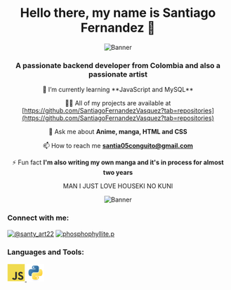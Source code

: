 <div align="center">
  <h1 align="center">Hello there, my name is Santiago Fernandez 👋</h1>
  <img src="https://imgur.com/Ph6hTEB.png" alt="Banner" />
</div>
<h3 align="center">A passionate backend developer from Colombia and also a passionate artist</h3>

<div align="center"> 
  🌱 I’m currently learning **JavaScript and MySQL**

 👨‍💻 All of my projects are available at [https://github.com/SantiagoFernandezVasquez?tab=repositories](https://github.com/SantiagoFernandezVasquez?tab=repositories)

 💬 Ask me about **Anime, manga, HTML and CSS**

 📫 How to reach me **santia05conguito@gmail.com**

 ⚡ Fun fact **I'm also writing my own manga and it's in process for almost two years**

 MAN I JUST LOVE HOUSEKI NO KUNI
 
</div>
<div align="center">
  <img src="https://imgur.com/zmnpz0r.png" alt="Banner" />
</div>
<h3 align="left">Connect with me:</h3>
<p align="left">
<a href="https://instagram.com/@santy_art22" target="blank"><img align="center" src="https://raw.githubusercontent.com/rahuldkjain/github-profile-readme-generator/master/src/images/icons/Social/instagram.svg" alt="@santy_art22" height="30" width="40" /></a>
<a href="https://discord.gg/phosphophyllite.p" target="blank"><img align="center" src="https://raw.githubusercontent.com/rahuldkjain/github-profile-readme-generator/master/src/images/icons/Social/discord.svg" alt="phosphophyllite.p" height="30" width="40" /></a>
</p>

<h3 align="left">Languages and Tools:</h3>
<p align="left"> <a href="https://developer.mozilla.org/en-US/docs/Web/JavaScript" target="_blank" rel="noreferrer"> <img src="https://raw.githubusercontent.com/devicons/devicon/master/icons/javascript/javascript-original.svg" alt="javascript" width="40" height="40"/> </a> <a href="https://www.python.org" target="_blank" rel="noreferrer"> <img src="https://raw.githubusercontent.com/devicons/devicon/master/icons/python/python-original.svg" alt="python" width="40" height="40"/> </a> </p>
